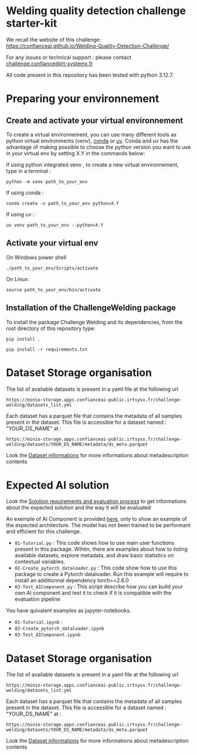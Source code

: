 # Welding quality detection challenge starter-kit

We recall the website of this challenge: https://confianceai.github.io/Welding-Quality-Detection-Challenge/

For any issues or technical support : please contact challenge.confiance@irt-systemx.fr

All code present in this repository has been tested with python 3.12.7.

# Preparing your environnement

## Create and activate your virtual environnement
To create a virtual environnement, you can use many different tools as python virtual environments (venv), [conda](https://docs.conda.io/projects/conda/en/latest/user-guide/install/index.html) or [uv](https://github.com/astral-sh/uv). Conda and uv has the advantage of making possible to choose the python version  you want to use in your virtual env by setting X.Y in the commands below:

If using python integrated venv , to create a new virtual environnement, type in a terminal : 

 ```commandline
 python -m venv path_to_your_env
 ``` 

If using conda : 

```commandline
conda create -n path_to_your_env python=X.Y 
```

If using uv :

```commandline
uv venv path_to_your_env --python=X.Y
```

## Activate your virtual env

On Windows power shell 
```commandline
./path_to_your_env/Scripts/activate
```

On Linux: 
```commandline
source path_to_your_env/bin/activate
```

## Installation of the ChallengeWelding package
To install the package Challenge Welding and its dependencies, from the root directory of this repository type:  
```commandline 
pip install .
```

```commandline 
pip install -r requirements.txt
```

# Dataset Storage organisation

The list of available datasets is present in a yaml file at the following url

```https://minio-storage.apps.confianceai-public.irtsysx.fr/challenge-welding/datasets_list.yml```

Each dataset has a parquet file that contains the metadata of all samples present in the dataset.
This file is accessible for a dataset named : "YOUR_DS_NAME" at :  

```https://minio-storage.apps.confianceai-public.irtsysx.fr/challenge-welding/datasets/YOUR_DS_NAME/metadata/ds_meta.parquet```

Look the [Dataset informations](docs/Dataset_description.md) for more informations about metadescription contents

# Expected AI solution

Look the [Solution requirements and evaluation process](docs/Requirements_and_Evaluation_process.md) to get informations about the expected solution and the way it will be evaluated

An exemple of AI Component is provided [here](https://github.com/confianceai/Challenge-Welding-Reference-Solution-1/tree/main), only to show an example of the expected architecture. The model has not been trained to be performant and efficient for this challenge.


- ```01-Tutorial.py``` : This code shows how to use main user functions present in this package. Wihtin, there are examples about how to listing available datasets, explore metadata, and draw basic statistics on contextual variables.
- ```02-Create_pytorch_dataloader.py``` : This code show how to use this package to create a Pytorch dataloader. Run this
example will require to install an additionnal dependency torch==2.6.0
- ```03-Test_AIComponent.py``` : This script describe how you can build your own AI component and test it to check if it is compatible with the evaluation pipeline

You have quivalent examples as jupyter-notebooks.
- ```01-Tutorial.ipynb``` : 
- ```02-Create_pytorch_dataloader.ipynb```
- ```03-Test_AIComponent.ipynb```

# Dataset Storage organisation

The list of available datasets is present in a yaml file at the following url

```https://minio-storage.apps.confianceai-public.irtsysx.fr/challenge-welding/datasets_list.yml```

Each dataset has a parquet file that contains the metadata of all samples present in the dataset.
This file is accessible for a dataset named : "YOUR_DS_NAME" at :  

```https://minio-storage.apps.confianceai-public.irtsysx.fr/challenge-welding/datasets/YOUR_DS_NAME/metadata/ds_meta.parquet```

Look the [Dataset informations](docs/Dataset_description.md) for more informations about metadescription contents





